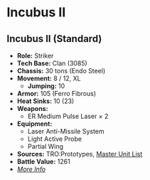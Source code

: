 # Incubus II
## Incubus II (Standard)
- **Role:** Striker
- **Tech Base:** Clan (3085)
- **Chassis:** 30 tons (Endo Steel)
- **Movement:** 8 / 12, XL
  - **Jumping:** 10
- **Armor:** 105 (Ferro Fibrous)
- **Heat Sinks:** 10 (23)
- **Weapons:**
  - ER Medium Pulse Laser × 2
- **Equipment:**
  - Laser Anti-Missile System
  - Light Active Probe
  - Partial Wing
- **Sources:** TRO:Prototypes, [Master Unit List](http://masterunitlist.info/Unit/Details/4363/incubus-ii-standard)
- **Battle Value:** 1261
- [*More Info*](incubus_ii/incubus_ii_standard.md)

